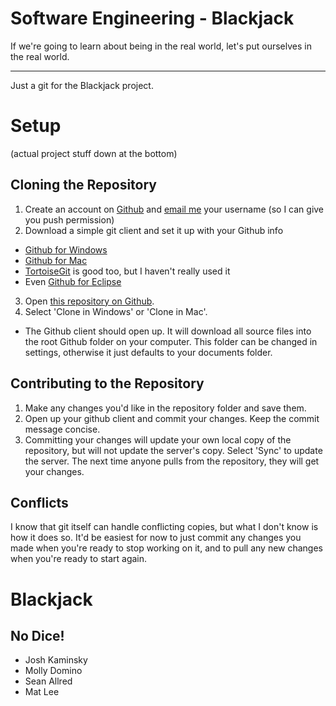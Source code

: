 Software Engineering - Blackjack
================================

If we're going to learn about being in the real world, let's put ourselves in the real world.

------

Just a git for the Blackjack project.

# Setup
(actual project stuff down at the bottom)
## Cloning the Repository
1. Create an account on [Github](http://www.github.com) and [email me](mailto:seallred@smcm.edu) your username (so I can give you push permission)
2. Download a simple git client and set it up with your Github info
 * [Github for Windows](http://windows.github.com)
 * [Github for Mac](http://mac.github.com)
 * [TortoiseGit](http://code.google.com/p/tortoisegit/) is good too, but I haven't really used it
 * Even [Github for Eclipse](http://eclipse.github.com)
3. Open [this repository on Github](https://github.com/vermiculus/se-blackjack).
4. Select 'Clone in Windows' or 'Clone in Mac'.
 * The Github client should open up. It will download all source files into the root Github folder on your computer. This folder can be changed in settings, otherwise it just defaults to your documents folder.

## Contributing to the Repository

1. Make any changes you'd like in the repository folder and save them.
2. Open up your github client and commit your changes. Keep the commit message concise.
3. Committing your changes will update your own local copy of the repository, but will not update the server's copy. Select 'Sync' to update the server. The next time anyone pulls from the repository, they will get your changes.

## Conflicts
I know that git itself can handle conflicting copies, but what I don't know is how it does so. It'd be easiest for now to just commit any changes you made when you're ready to stop working on it, and to pull any new changes when you're ready to start again.

# Blackjack
## No Dice!
 * Josh Kaminsky
 * Molly Domino
 * Sean Allred
 * Mat Lee
